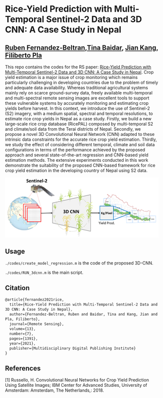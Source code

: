 # Rice-Yield Prediction with Multi-Temporal Sentinel-2 Data and 3D CNN: A Case Study in Nepal

[Ruben Fernandez-Beltran](https://scholar.google.es/citations?user=pdzJmcQAAAAJ&hl=es),[Tina Baidar](https://scholar.google.es/citations?user=C6O3elsAAAAJ&hl=es), [Jian Kang](https://github.com/jiankang1991), [Filiberto Pla](https://scholar.google.es/citations?user=mSSPcAMAAAAJ&hl=es)
---

This repo contains the codes for the RS paper: [Rice-Yield Prediction with Multi-Temporal Sentinel-2 Data and 3D CNN: A Case Study in Nepal](https://www.mdpi.com/2072-4292/13/7/1391). Crop yield estimation is a major issue of crop monitoring which remains particularly challenging in developing countries due to the problem of timely and adequate data availability. Whereas traditional agricultural systems mainly rely on scarce ground-survey data, freely available multi-temporal and multi-spectral remote sensing images are excellent tools to support these vulnerable systems by accurately monitoring and estimating crop yields before harvest. In this context, we introduce the use of Sentinel-2 (S2) imagery, with a medium spatial, spectral and temporal resolutions, to estimate rice crop yields in Nepal as a case study. Firstly, we build a new large-scale rice crop database (RicePAL) composed by multi-temporal S2 and climate/soil data from the Terai districts of Nepal. Secondly, we propose a novel 3D Convolutional Neural Network (CNN) adapted to these intrinsic data constraints for the accurate rice crop yield estimation. Thirdly, we study the effect of considering different temporal, climate and soil data configurations in terms of the performance achieved by the proposed approach and several state-of-the-art regression and CNN-based yield estimation methods. The extensive experiments conducted in this work demonstrate the suitability of the proposed CNN-based framework for rice crop yield estimation in the developing country of Nepal using S2 data.


![alt text](./framework.png)


## Usage

`./codes/create_model_regression.m` is the code of the proposed 3D-CNN.

`./codes/RUN_3dcnn.m` is the main script.

## Citation

```
@article{fernandez2021rice,
  title={Rice-Yield Prediction with Multi-Temporal Sentinel-2 Data and 3D CNN: A Case Study in Nepal},
  author={Fernandez-Beltran, Ruben and Baidar, Tina and Kang, Jian and Pla, Filiberto},
  journal={Remote Sensing},
  volume={13},
  number={7},
  pages={1391},
  year={2021},
  publisher={Multidisciplinary Digital Publishing Institute}
}
```

## References

[1] Russello, H. Convolutional Neural Networks for Crop Yield Prediction Using Satellite Images; IBM Center for Advanced Studies,
University of Amsterdam: Amsterdam, The Netherlands,: 2018.
